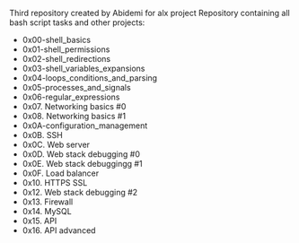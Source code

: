 Third repository created by Abidemi for alx project
Repository containing all bash script tasks and other projects:
* 0x00-shell_basics                
* 0x01-shell_permissions
* 0x02-shell_redirections
* 0x03-shell_variables_expansions
* 0x04-loops_conditions_and_parsing
* 0x05-processes_and_signals
* 0x06-regular_expressions
* 0x07. Networking basics #0
* 0x08. Networking basics #1
* 0x0A-configuration_management
* 0x0B. SSH
* 0x0C. Web server
* 0x0D. Web stack debugging #0
* 0x0E. Web stack debuggingg #1
* 0x0F. Load balancer
* 0x10. HTTPS SSL
* 0x12. Web stack debugging #2
* 0x13. Firewall
* 0x14. MySQL
* 0x15. API
* 0x16. API advanced
